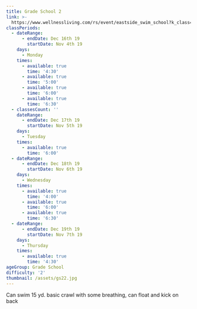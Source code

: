 ```yaml
---
title: Grade School 2
link: >-
  https://www.wellnessliving.com/rs/event/eastside_swim_school?k_class=136800&k_class_tab=10910
classPeriods:
  - dateRange:
      - endDate: Dec 16th 19
        startDate: Nov 4th 19
    days:
      - Monday
    times:
      - available: true
        time: '4:30'
      - available: true
        time: '5:00'
      - available: true
        time: '6:00'
      - available: true
        time: '6:30'
  - classesCount: ''
    dateRange:
      - endDate: Dec 17th 19
        startDate: Nov 5th 19
    days:
      - Tuesday
    times:
      - available: true
        time: '6:00'
  - dateRange:
      - endDate: Dec 18th 19
        startDate: Nov 6th 19
    days:
      - Wednesday
    times:
      - available: true
        time: '4:00'
      - available: true
        time: '6:00'
      - available: true
        time: '6:30'
  - dateRange:
      - endDate: Dec 19th 19
        startDate: Nov 7th 19
    days:
      - Thursday
    times:
      - available: true
        time: '4:30'
ageGroup: Grade School
difficulty: '2'
thumbnail: /assets/gs22.jpg
---
```

Can swim 15 yd. basic crawl with some breathing, can float and kick on back
